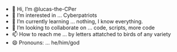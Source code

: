 - 👋 Hi, I’m @lucas-the-CPer
- 👀 I’m interested in ... Cyberpatriots
- 🌱 I’m currently learning ... nothing, I know everything.
- 💞️ I’m looking to collaborate on ... code, scripts, more code
- 📫 How to reach me ... by letters attatched to birds of any variety
- 😄 Pronouns: ... he/him/god

<!---
lucas-the-CPer/lucas-the-CPer is a ✨ special ✨ repository because its `README.md` (this file) appears on your GitHub profile.
You can click the Preview link to take a look at your changes.
--->

